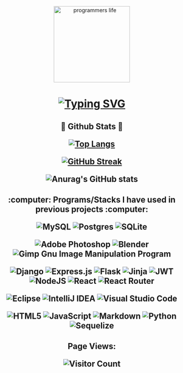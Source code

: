 <p align="center">
    <img width="200" src="https://miro.medium.com/v2/resize:fit:1400/0*C-cPP9D2MIyeexAT.gif"              alt="programmers life">
</p>


<h1 align='center'>
  
[![Typing SVG](https://readme-typing-svg.demolab.com?font=Fira+Code&pause=1000&center=true&width=675&height=35&lines=Heya!+My+name+is+Yasine%F0%9F%99%8B%F0%9F%8F%BD;Welcome+to+my+Github+Profile!;I'm+a+full+stack+web+developer+with+2%2B+years+experience;I+love+to+build+things+from+scratch;as+well+as+learning+new+frameworks%2Ftech+stacks;Let's+collaborate+and+build+something+amazing+together!;Feel+free+to+reach+out+to+me+anytime+)](https://git.io/typing-svg)
  
</h1>


<h2 align='center'>👀 Github Stats 👀

  </p>
  


[![Top Langs](https://github-readme-stats.vercel.app/api/top-langs/?username=yasine-ben&layout=compact)](https://github.com/anuraghazra/github-readme-stats)

[![GitHub Streak](https://streak-stats.demolab.com/?user=yasine-ben&theme=tokyonight&card_width=465)](https://git.io/streak-stats) 

![Anurag's GitHub stats](https://github-readme-stats.vercel.app/api?username=yasine-ben&show_icons=true&theme=tokyonight)

  </h2>
  

<h2 align='center'>:computer:	Programs/Stacks I have used in previous projects :computer:	

  <p> </p>
  
![MySQL](https://img.shields.io/badge/mysql-%2300f.svg?style=for-the-badge&logo=mysql&logoColor=white)
![Postgres](https://img.shields.io/badge/postgres-%23316192.svg?style=for-the-badge&logo=postgresql&logoColor=white)
![SQLite](https://img.shields.io/badge/sqlite-%2307405e.svg?style=for-the-badge&logo=sqlite&logoColor=white)


![Adobe Photoshop](https://img.shields.io/badge/adobe%20photoshop-%2331A8FF.svg?style=for-the-badge&logo=adobe%20photoshop&logoColor=white)
![Blender](https://img.shields.io/badge/blender-%23F5792A.svg?style=for-the-badge&logo=blender&logoColor=white)
![Gimp Gnu Image Manipulation Program](https://img.shields.io/badge/Gimp-657D8B?style=for-the-badge&logo=gimp&logoColor=FFFFFF)


![Django](https://img.shields.io/badge/django-%23092E20.svg?style=for-the-badge&logo=django&logoColor=white)
![Express.js](https://img.shields.io/badge/express.js-%23404d59.svg?style=for-the-badge&logo=express&logoColor=%2361DAFB)
![Flask](https://img.shields.io/badge/flask-%23000.svg?style=for-the-badge&logo=flask&logoColor=white)
![Jinja](https://img.shields.io/badge/jinja-white.svg?style=for-the-badge&logo=jinja&logoColor=black)
![JWT](https://img.shields.io/badge/JWT-black?style=for-the-badge&logo=JSON%20web%20tokens)
![NodeJS](https://img.shields.io/badge/node.js-6DA55F?style=for-the-badge&logo=node.js&logoColor=white)
![React](https://img.shields.io/badge/react-%2320232a.svg?style=for-the-badge&logo=react&logoColor=%2361DAFB)
![React Router](https://img.shields.io/badge/React_Router-CA4245?style=for-the-badge&logo=react-router&logoColor=white)


![Eclipse](https://img.shields.io/badge/Eclipse-FE7A16.svg?style=for-the-badge&logo=Eclipse&logoColor=white)
![IntelliJ IDEA](https://img.shields.io/badge/IntelliJIDEA-000000.svg?style=for-the-badge&logo=intellij-idea&logoColor=white)
![Visual Studio Code](https://img.shields.io/badge/Visual%20Studio%20Code-0078d7.svg?style=for-the-badge&logo=visual-studio-code&logoColor=white)


![HTML5](https://img.shields.io/badge/html5-%23E34F26.svg?style=for-the-badge&logo=html5&logoColor=white)
![JavaScript](https://img.shields.io/badge/javascript-%23323330.svg?style=for-the-badge&logo=javascript&logoColor=%23F7DF1E)
![Markdown](https://img.shields.io/badge/markdown-%23000000.svg?style=for-the-badge&logo=markdown&logoColor=white)
![Python](https://img.shields.io/badge/python-3670A0?style=for-the-badge&logo=python&logoColor=ffdd54)
![Sequelize](https://img.shields.io/badge/Sequelize-52B0E7?style=for-the-badge&logo=Sequelize&logoColor=white)

</h2> 
  
<!-- <h3 align='center' >
  
![Jokes Card](https://readme-jokes.vercel.app/api?theme=%tokyonight)
  
</h3> -->


<h2 align='center'>Page Views: 
  
![Visitor Count](https://profile-counter.glitch.me/yasine-ben/count.svg)

</h2>

<!-- asdasdasd
